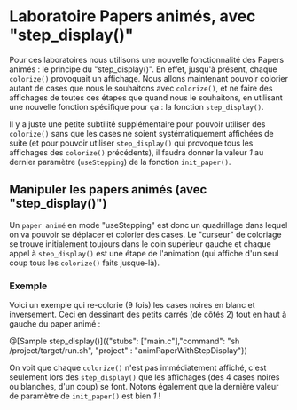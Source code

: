 # Laboratoire Papers animés, avec "step_display()"

Pour ces laboratoires nous utilisons une nouvelle fonctionnalité des Papers animés : le principe du "step_display()".
En effet, jusqu'à présent, chaque `colorize()` provoquait un affichage. Nous allons maintenant pouvoir colorier autant de cases que nous le souhaitons avec `colorize()`, et ne faire des affichages de toutes ces étapes que quand nous le souhaitons, en utilisant une nouvelle fonction spécifique pour ça : la fonction `step_display()`.

Il y a juste une petite subtilité supplémentaire pour pouvoir utiliser des `colorize()` sans que les cases ne soient systématiquement affichées de suite (et pour pouvoir utiliser `step_display()` qui provoque tous les affichages des `colorize()` précédents), il faudra donner la valeur *1* au dernier paramètre (`useStepping`) de la fonction `init_paper()`.

## Manipuler les papers animés (avec "step_display()")

Un `paper animé` en mode "useStepping" est donc un quadrillage dans lequel on va pouvoir se déplacer et colorier des cases. Le "curseur" de coloriage se trouve initialement toujours dans le coin supérieur gauche et chaque appel à `step_display()` est une étape de l'animation (qui affiche d'un seul coup tous les `colorize()` faits jusque-là).

### Exemple

Voici un exemple qui re-colorie (9 fois) les cases noires en blanc et inversement. Ceci en dessinant des petits carrés (de côtés 2) tout en haut à gauche du paper animé :

@[Sample step_display()]({"stubs": ["main.c"],"command": "sh /project/target/run.sh", "project" : "animPaperWithStepDisplay"})

On voit que chaque `colorize()` n'est pas immédiatement affiché, c'est seulement lors des `step_display()` que les affichages (des 4 cases noires ou blanches, d'un coup) se font. Notons également que la dernière valeur de paramètre de `init_paper()` est bien *1* !
